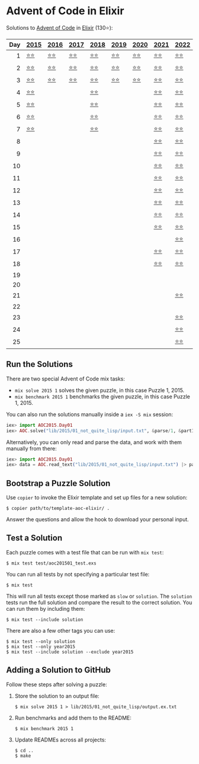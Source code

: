 # Advent of Code in Elixir

Solutions to [Advent of Code](https://adventofcode.com/) in [Elixir](https://elixir-lang.org/) (130⭐):

|   Day | [2015](lib/2015)                                           | [2016](lib/2016)                             | [2017](lib/2017)                        | [2018](lib/2018)                                | [2019](lib/2019)                                       | [2020](lib/2020)                        | [2021](lib/2021)                            | [2022](lib/2022)                            |
|------:|:-----------------------------------------------------------|:---------------------------------------------|:----------------------------------------|:------------------------------------------------|:-------------------------------------------------------|:----------------------------------------|:--------------------------------------------|:--------------------------------------------|
|     1 | [⭐⭐](lib/2015/01_not_quite_lisp)                         | [⭐⭐](lib/2016/01_no_time_for_a_taxicab)    | [⭐⭐](lib/2017/01_inverse_captcha)     | [⭐⭐](lib/2018/01_chronal_calibration)         | [⭐⭐](lib/2019/01_the_tyranny_of_the_rocket_equation) | [⭐⭐](lib/2020/01_report_repair)       | [⭐⭐](lib/2021/01_sonar_sweep)             | [⭐⭐](lib/2022/01_calorie_counting)        |
|     2 | [⭐⭐](lib/2015/02_i_was_told_there_would_be_no_math)      | [⭐⭐](lib/2016/02_bathroom_security)        | [⭐⭐](lib/2017/02_corruption_checksum) | [⭐⭐](lib/2018/02_inventory_management_system) | [⭐⭐](lib/2019/02_1202_program_alarm)                 | [⭐⭐](lib/2020/02_password_philosophy) | [⭐⭐](lib/2021/02_dive)                    | [⭐⭐](lib/2022/02_rock_paper_scissors)     |
|     3 | [⭐⭐](lib/2015/03_perfectly_spherical_houses_in_a_vacuum) | [⭐⭐](lib/2016/03_squares_with_three_sides) | [⭐⭐](lib/2017/03_spiral_memory)       | [⭐⭐](lib/2018/03_no_matter_how_you_slice_it)  | [⭐⭐](lib/2019/03_crossed_wires)                      | [⭐⭐](lib/2020/03_toboggan_trajectory) | [⭐⭐](lib/2021/03_binary_diagnostic)       | [⭐⭐](lib/2022/03_rucksack_reorganization) |
|     4 | [⭐⭐](lib/2015/04_the_ideal_stocking_stuffer)             |                                              |                                         | [⭐⭐](lib/2018/04_repose_record)               |                                                        |                                         | [⭐⭐](lib/2021/04_giant_squid)             | [⭐⭐](lib/2022/04_camp_cleanup)            |
|     5 | [⭐⭐](lib/2015/05_doesnt_he_have_intern-elves_for_this)   |                                              |                                         | [⭐⭐](lib/2018/05_alchemical_reduction)        |                                                        |                                         | [⭐⭐](lib/2021/05_hydrothermal_venture)    | [⭐⭐](lib/2022/05_supply_stacks)           |
|     6 | [⭐⭐](lib/2015/06_probably_a_fire_hazard)                 |                                              |                                         | [⭐⭐](lib/2018/06_chronal_coordinates)         |                                                        |                                         | [⭐⭐](lib/2021/06_lanternfish)             | [⭐⭐](lib/2022/06_tuning_trouble)          |
|     7 | [⭐⭐](lib/2015/07_some_assembly_required)                 |                                              |                                         | [⭐⭐](lib/2018/07_the_sum_of_its_parts)        |                                                        |                                         | [⭐⭐](lib/2021/07_the_treachery_of_whales) | [⭐⭐](lib/2022/07_no_space_left_on_device) |
|     8 |                                                            |                                              |                                         |                                                 |                                                        |                                         | [⭐⭐](lib/2021/08_seven_segment_search)    | [⭐⭐](lib/2022/08_treetop_tree_house)      |
|     9 |                                                            |                                              |                                         |                                                 |                                                        |                                         | [⭐⭐](lib/2021/09_smoke_basin)             | [⭐⭐](lib/2022/09_rope_bridge)             |
|    10 |                                                            |                                              |                                         |                                                 |                                                        |                                         | [⭐⭐](lib/2021/10_syntax_scoring)          | [⭐⭐](lib/2022/10_cathode-ray_tube)        |
|    11 |                                                            |                                              |                                         |                                                 |                                                        |                                         | [⭐⭐](lib/2021/11_dumbo_octopus)           | [⭐⭐](lib/2022/11_monkey_in_the_middle)    |
|    12 |                                                            |                                              |                                         |                                                 |                                                        |                                         | [⭐⭐](lib/2021/12_passage_pathing)         | [⭐⭐](lib/2022/12_hill_climbing_algorithm) |
|    13 |                                                            |                                              |                                         |                                                 |                                                        |                                         | [⭐⭐](lib/2021/13_transparent_origami)     | [⭐⭐](lib/2022/13_distress_signal)         |
|    14 |                                                            |                                              |                                         |                                                 |                                                        |                                         | [⭐⭐](lib/2021/14_extended_polymerization) | [⭐⭐](lib/2022/14_regolith_reservoir)      |
|    15 |                                                            |                                              |                                         |                                                 |                                                        |                                         | [⭐⭐](lib/2021/15_chiton)                  | [⭐⭐](lib/2022/15_beacon_exclusion_zone)   |
|    16 |                                                            |                                              |                                         |                                                 |                                                        |                                         |                                             | [⭐⭐](lib/2022/16_proboscidea_volcanium)   |
|    17 |                                                            |                                              |                                         |                                                 |                                                        |                                         | [⭐⭐](lib/2021/17_trick_shot)              | [⭐⭐](lib/2022/17_pyroclastic_flow)        |
|    18 |                                                            |                                              |                                         |                                                 |                                                        |                                         | [⭐⭐](lib/2021/18_snailfish)               | [⭐⭐](lib/2022/18_boiling_boulders)        |
|    19 |                                                            |                                              |                                         |                                                 |                                                        |                                         |                                             |                                             |
|    20 |                                                            |                                              |                                         |                                                 |                                                        |                                         |                                             |                                             |
|    21 |                                                            |                                              |                                         |                                                 |                                                        |                                         |                                             | [⭐⭐](lib/2022/21_monkey_math)             |
|    22 |                                                            |                                              |                                         |                                                 |                                                        |                                         |                                             |                                             |
|    23 |                                                            |                                              |                                         |                                                 |                                                        |                                         |                                             | [⭐⭐](lib/2022/23_unstable_diffusion)      |
|    24 |                                                            |                                              |                                         |                                                 |                                                        |                                         |                                             | [⭐⭐](lib/2022/24_blizzard_basin)          |
|    25 |                                                            |                                              |                                         |                                                 |                                                        |                                         |                                             | [⭐⭐](lib/2022/25_full_of_hot_air)         |

## Run the Solutions

There are two special Advent of Code mix tasks:

- `mix solve 2015 1` solves the given puzzle, in this case Puzzle 1, 2015.
- `mix benchmark 2015 1` benchmarks the given puzzle, in this case Puzzle 1, 2015.

You can also run the solutions manually inside a `iex -S mix` session:

```elixir
iex> import AOC2015.Day01
iex> AOC.solve("lib/2015/01_not_quite_lisp/input.txt", &parse/1, &part1/1, &part2/1)
```

Alternatively, you can only read and parse the data, and work with them manually from there:

```elixir
iex> import AOC2015.Day01
iex> data = AOC.read_text("lib/2015/01_not_quite_lisp/input.txt") |> parse()
```

## Bootstrap a Puzzle Solution

Use `copier` to invoke the Elixir template and set up files for a new solution:

```console
$ copier path/to/template-aoc-elixir/ .
```

Answer the questions and allow the hook to download your personal input.


## Test a Solution

Each puzzle comes with a test file that can be run with `mix test`:

```console
$ mix test test/aoc201501_test.exs
```

You can run all tests by not specifying a particular test file:

```console
$ mix test
```

This will run all tests except those marked as `slow` or `solution`. The
`solution` tests run the full solution and compare the result to the correct
solution. You can run them by including them:

```console
$ mix test --include solution
```

There are also a few other tags you can use:

```console
$ mix test --only solution
$ mix test --only year2015
$ mix test --include solution --exclude year2015
```


## Adding a Solution to GitHub

Follow these steps after solving a puzzle:

1. Store the solution to an output file:

    ```console
    $ mix solve 2015 1 > lib/2015/01_not_quite_lisp/output.ex.txt
    ```

2. Run benchmarks and add them to the README:

    ```console
    $ mix benchmark 2015 1
    ```

3. Update READMEs across all projects:

    ```console
    $ cd ..
    $ make
    ```
